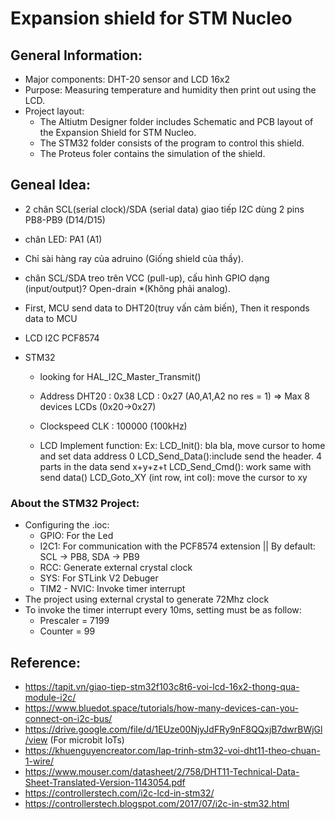 # Expansion shield for STM Nucleo

## General Information:
- Major components: DHT-20 sensor and LCD 16x2
- Purpose: Measuring temperature and humidity then print out using the LCD.
- Project layout:
  - The Altiutm Designer folder includes Schematic and PCB layout of the Expansion Shield for STM Nucleo.
  - The STM32 folder consists of the program to control this shield.
  - The Proteus foler contains the simulation of the shield.

## Geneal Idea:
- 2 chân SCL(serial clock)/SDA (serial data) giao tiếp I2C dùng 2 pins PB8-PB9 (D14/D15)

- chân LED: PA1 (A1)

- Chỉ sài hàng ray của adruino (Giống shield của thầy).

- chân SCL/SDA treo trên VCC (pull-up), cấu hình GPIO dạng (input/output)? Open-drain *(Không phải analog).

- First, MCU send data to DHT20(truy vấn cảm biến), Then it responds data to MCU

- LCD I2C PCF8574

- STM32
  - looking for HAL_I2C_Master_Transmit()

  - Address 
  	DHT20	:	0x38
	  LCD	:	0x27 (A0,A1,A2 no res = 1) =>	Max 8 devices LCDs (0x20->0x27)
  - Clockspeed
	  CLK 	:	100000 (100kHz)	

  - LCD
	  Implement function:
		  Ex:
		    LCD_Init(): bla bla, move cursor to home and set data address 0
		    LCD_Send_Data():include send the header. 4 parts in the data send x+y+z+t
		    LCD_Send_Cmd():	work same with send data()
		    LCD_Goto_XY (int row, int col): move the cursor to xy
		    
### About the STM32 Project:
- Configuring the .ioc:
  - GPIO: For the Led 
  - I2C1: For communication with the PCF8574 extension || By default: SCL -> PB8, SDA -> PB9
  - RCC: Generate external crystal clock
  - SYS: For STLink V2 Debuger
  - TIM2 - NVIC: Invoke timer interrupt
- The project using external crystal to generate 72Mhz clock
- To invoke the timer interrupt every 10ms, setting must be as follow:
  - Prescaler = 7199
  - Counter = 99
		
## Reference:
- https://tapit.vn/giao-tiep-stm32f103c8t6-voi-lcd-16x2-thong-qua-module-i2c/
- https://www.bluedot.space/tutorials/how-many-devices-can-you-connect-on-i2c-bus/
- https://drive.google.com/file/d/1EUze00NjyJdFRy9nF8QQxjB7dwrBWjGl/view (For microbit IoTs)
- https://khuenguyencreator.com/lap-trinh-stm32-voi-dht11-theo-chuan-1-wire/
- https://www.mouser.com/datasheet/2/758/DHT11-Technical-Data-Sheet-Translated-Version-1143054.pdf
- https://controllerstech.com/i2c-lcd-in-stm32/
- https://controllerstech.blogspot.com/2017/07/i2c-in-stm32.html
